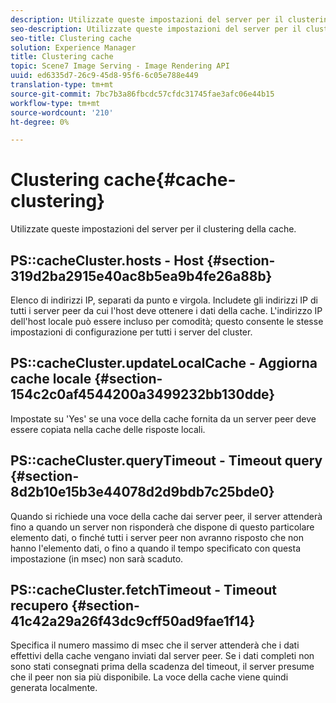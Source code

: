 ```yaml
---
description: Utilizzate queste impostazioni del server per il clustering della cache.
seo-description: Utilizzate queste impostazioni del server per il clustering della cache.
seo-title: Clustering cache
solution: Experience Manager
title: Clustering cache
topic: Scene7 Image Serving - Image Rendering API
uuid: ed6335d7-26c9-45d8-95f6-6c05e788e449
translation-type: tm+mt
source-git-commit: 7bc7b3a86fbcdc57cfdc31745fae3afc06e44b15
workflow-type: tm+mt
source-wordcount: '210'
ht-degree: 0%

---
```



# Clustering cache{#cache-clustering}

Utilizzate queste impostazioni del server per il clustering della cache.

## PS::cacheCluster.hosts - Host {#section-319d2ba2915e40ac8b5ea9b4fe26a88b}

Elenco di indirizzi IP, separati da punto e virgola. Includete gli indirizzi IP di tutti i server peer da cui l&#39;host deve ottenere i dati della cache. L&#39;indirizzo IP dell&#39;host locale può essere incluso per comodità; questo consente le stesse impostazioni di configurazione per tutti i server del cluster.

## PS::cacheCluster.updateLocalCache - Aggiorna cache locale {#section-154c2c0af4544200a3499232bb130dde}

Impostate su &#39;Yes&#39; se una voce della cache fornita da un server peer deve essere copiata nella cache delle risposte locali.

## PS::cacheCluster.queryTimeout - Timeout query {#section-8d2b10e15b3e44078d2d9bdb7c25bde0}

Quando si richiede una voce della cache dai server peer, il server attenderà fino a quando un server non risponderà che dispone di questo particolare elemento dati, o finché tutti i server peer non avranno risposto che non hanno l&#39;elemento dati, o fino a quando il tempo specificato con questa impostazione (in msec) non sarà scaduto.

## PS::cacheCluster.fetchTimeout - Timeout recupero {#section-41c42a29a26f43dc9cff50ad9fae1f14}

Specifica il numero massimo di msec che il server attenderà che i dati effettivi della cache vengano inviati dal server peer. Se i dati completi non sono stati consegnati prima della scadenza del timeout, il server presume che il peer non sia più disponibile. La voce della cache viene quindi generata localmente.
